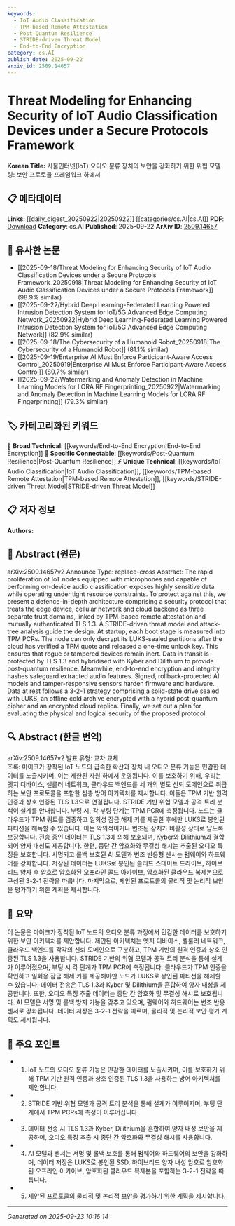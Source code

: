 ```yaml
---
keywords:
  - IoT Audio Classification
  - TPM-based Remote Attestation
  - Post-Quantum Resilience
  - STRIDE-driven Threat Model
  - End-to-End Encryption
category: cs.AI
publish_date: 2025-09-22
arxiv_id: 2509.14657
---
```


<!-- KEYWORD_LINKING_METADATA:
{
  "processed_timestamp": "2025-09-23T10:16:14.388446",
  "vocabulary_version": "1.0",
  "selected_keywords": [
    "IoT Audio Classification",
    "TPM-based Remote Attestation",
    "Post-Quantum Resilience",
    "STRIDE-driven Threat Model",
    "End-to-End Encryption"
  ],
  "rejected_keywords": [],
  "similarity_scores": {
    "IoT Audio Classification": 0.78,
    "TPM-based Remote Attestation": 0.77,
    "Post-Quantum Resilience": 0.8,
    "STRIDE-driven Threat Model": 0.75,
    "End-to-End Encryption": 0.72
  },
  "extraction_method": "AI_prompt_based",
  "budget_applied": true,
  "candidates_json": {
    "candidates": [
      {
        "surface": "IoT Audio Classification",
        "canonical": "IoT Audio Classification",
        "aliases": [
          "Internet of Things Audio Classification"
        ],
        "category": "unique_technical",
        "rationale": "This term is specific to the application of IoT devices in audio processing, which is central to the paper's focus.",
        "novelty_score": 0.75,
        "connectivity_score": 0.65,
        "specificity_score": 0.85,
        "link_intent_score": 0.78
      },
      {
        "surface": "TPM-based Remote Attestation",
        "canonical": "TPM-based Remote Attestation",
        "aliases": [
          "Trusted Platform Module Remote Attestation"
        ],
        "category": "unique_technical",
        "rationale": "This is a specific security mechanism discussed in the paper, critical for ensuring device integrity.",
        "novelty_score": 0.68,
        "connectivity_score": 0.7,
        "specificity_score": 0.8,
        "link_intent_score": 0.77
      },
      {
        "surface": "Post-Quantum Resilience",
        "canonical": "Post-Quantum Resilience",
        "aliases": [
          "Post-Quantum Security"
        ],
        "category": "specific_connectable",
        "rationale": "This term connects to ongoing discussions about future-proofing cryptographic systems against quantum attacks.",
        "novelty_score": 0.6,
        "connectivity_score": 0.85,
        "specificity_score": 0.75,
        "link_intent_score": 0.8
      },
      {
        "surface": "STRIDE-driven Threat Model",
        "canonical": "STRIDE-driven Threat Model",
        "aliases": [
          "STRIDE Threat Model"
        ],
        "category": "unique_technical",
        "rationale": "This is a specific threat modeling approach used in the paper, relevant for security analysis.",
        "novelty_score": 0.7,
        "connectivity_score": 0.6,
        "specificity_score": 0.78,
        "link_intent_score": 0.75
      },
      {
        "surface": "End-to-End Encryption",
        "canonical": "End-to-End Encryption",
        "aliases": [
          "E2EE"
        ],
        "category": "broad_technical",
        "rationale": "A fundamental security concept relevant to the paper's focus on protecting data integrity.",
        "novelty_score": 0.5,
        "connectivity_score": 0.9,
        "specificity_score": 0.65,
        "link_intent_score": 0.72
      }
    ],
    "ban_list_suggestions": [
      "security protocol",
      "cloud backend",
      "data in transit",
      "firmware and hardware"
    ]
  },
  "decisions": [
    {
      "candidate_surface": "IoT Audio Classification",
      "resolved_canonical": "IoT Audio Classification",
      "decision": "linked",
      "scores": {
        "novelty": 0.75,
        "connectivity": 0.65,
        "specificity": 0.85,
        "link_intent": 0.78
      }
    },
    {
      "candidate_surface": "TPM-based Remote Attestation",
      "resolved_canonical": "TPM-based Remote Attestation",
      "decision": "linked",
      "scores": {
        "novelty": 0.68,
        "connectivity": 0.7,
        "specificity": 0.8,
        "link_intent": 0.77
      }
    },
    {
      "candidate_surface": "Post-Quantum Resilience",
      "resolved_canonical": "Post-Quantum Resilience",
      "decision": "linked",
      "scores": {
        "novelty": 0.6,
        "connectivity": 0.85,
        "specificity": 0.75,
        "link_intent": 0.8
      }
    },
    {
      "candidate_surface": "STRIDE-driven Threat Model",
      "resolved_canonical": "STRIDE-driven Threat Model",
      "decision": "linked",
      "scores": {
        "novelty": 0.7,
        "connectivity": 0.6,
        "specificity": 0.78,
        "link_intent": 0.75
      }
    },
    {
      "candidate_surface": "End-to-End Encryption",
      "resolved_canonical": "End-to-End Encryption",
      "decision": "linked",
      "scores": {
        "novelty": 0.5,
        "connectivity": 0.9,
        "specificity": 0.65,
        "link_intent": 0.72
      }
    }
  ]
}
-->

# Threat Modeling for Enhancing Security of IoT Audio Classification Devices under a Secure Protocols Framework

**Korean Title:** 사물인터넷(IoT) 오디오 분류 장치의 보안을 강화하기 위한 위협 모델링: 보안 프로토콜 프레임워크 하에서

## 📋 메타데이터

**Links**: [[daily_digest_20250922|20250922]] [[categories/cs.AI|cs.AI]]
**PDF**: [Download](https://arxiv.org/pdf/2509.14657.pdf)
**Category**: cs.AI
**Published**: 2025-09-22
**ArXiv ID**: [2509.14657](https://arxiv.org/abs/2509.14657)

## 🔗 유사한 논문
- [[2025-09-18/Threat Modeling for Enhancing Security of IoT Audio Classification Devices under a Secure Protocols Framework_20250918|Threat Modeling for Enhancing Security of IoT Audio Classification Devices under a Secure Protocols Framework]] (98.9% similar)
- [[2025-09-22/Hybrid Deep Learning-Federated Learning Powered Intrusion Detection System for IoT/5G Advanced Edge Computing Network_20250922|Hybrid Deep Learning-Federated Learning Powered Intrusion Detection System for IoT/5G Advanced Edge Computing Network]] (82.9% similar)
- [[2025-09-18/The Cybersecurity of a Humanoid Robot_20250918|The Cybersecurity of a Humanoid Robot]] (81.1% similar)
- [[2025-09-19/Enterprise AI Must Enforce Participant-Aware Access Control_20250919|Enterprise AI Must Enforce Participant-Aware Access Control]] (80.7% similar)
- [[2025-09-22/Watermarking and Anomaly Detection in Machine Learning Models for LORA RF Fingerprinting_20250922|Watermarking and Anomaly Detection in Machine Learning Models for LORA RF Fingerprinting]] (79.3% similar)

## 🏷️ 카테고리화된 키워드
**🧠 Broad Technical**: [[keywords/End-to-End Encryption|End-to-End Encryption]]
**🔗 Specific Connectable**: [[keywords/Post-Quantum Resilience|Post-Quantum Resilience]]
**⚡ Unique Technical**: [[keywords/IoT Audio Classification|IoT Audio Classification]], [[keywords/TPM-based Remote Attestation|TPM-based Remote Attestation]], [[keywords/STRIDE-driven Threat Model|STRIDE-driven Threat Model]]

## 📋 저자 정보

**Authors:** 

## 📄 Abstract (원문)

arXiv:2509.14657v2 Announce Type: replace-cross 
Abstract: The rapid proliferation of IoT nodes equipped with microphones and capable of performing on-device audio classification exposes highly sensitive data while operating under tight resource constraints. To protect against this, we present a defence-in-depth architecture comprising a security protocol that treats the edge device, cellular network and cloud backend as three separate trust domains, linked by TPM-based remote attestation and mutually authenticated TLS 1.3. A STRIDE-driven threat model and attack-tree analysis guide the design. At startup, each boot stage is measured into TPM PCRs. The node can only decrypt its LUKS-sealed partitions after the cloud has verified a TPM quote and released a one-time unlock key. This ensures that rogue or tampered devices remain inert. Data in transit is protected by TLS 1.3 and hybridised with Kyber and Dilithium to provide post-quantum resilience. Meanwhile, end-to-end encryption and integrity hashes safeguard extracted audio features. Signed, rollback-protected AI models and tamper-responsive sensors harden firmware and hardware. Data at rest follows a 3-2-1 strategy comprising a solid-state drive sealed with LUKS, an offline cold archive encrypted with a hybrid post-quantum cipher and an encrypted cloud replica. Finally, we set out a plan for evaluating the physical and logical security of the proposed protocol.

## 🔍 Abstract (한글 번역)

arXiv:2509.14657v2 발표 유형: 교차 교체  
초록: 마이크가 장착된 IoT 노드의 급속한 확산과 장치 내 오디오 분류 기능은 민감한 데이터를 노출시키며, 이는 제한된 자원 하에서 운영됩니다. 이를 보호하기 위해, 우리는 엣지 디바이스, 셀룰러 네트워크, 클라우드 백엔드를 세 개의 별도 신뢰 도메인으로 취급하는 보안 프로토콜을 포함한 심층 방어 아키텍처를 제시합니다. 이들은 TPM 기반 원격 인증과 상호 인증된 TLS 1.3으로 연결됩니다. STRIDE 기반 위협 모델과 공격 트리 분석이 설계를 안내합니다. 부팅 시, 각 부팅 단계는 TPM PCR에 측정됩니다. 노드는 클라우드가 TPM 쿼트를 검증하고 일회성 잠금 해제 키를 제공한 후에만 LUKS로 봉인된 파티션을 해독할 수 있습니다. 이는 악의적이거나 변조된 장치가 비활성 상태로 남도록 보장합니다. 전송 중인 데이터는 TLS 1.3에 의해 보호되며, Kyber와 Dilithium과 결합되어 양자 내성도 제공합니다. 한편, 종단 간 암호화와 무결성 해시는 추출된 오디오 특징을 보호합니다. 서명되고 롤백 보호된 AI 모델과 변조 반응형 센서는 펌웨어와 하드웨어를 강화합니다. 저장된 데이터는 LUKS로 봉인된 솔리드 스테이트 드라이브, 하이브리드 양자 후 암호로 암호화된 오프라인 콜드 아카이브, 암호화된 클라우드 복제본으로 구성된 3-2-1 전략을 따릅니다. 마지막으로, 제안된 프로토콜의 물리적 및 논리적 보안을 평가하기 위한 계획을 제시합니다.

## 📝 요약

이 논문은 마이크가 장착된 IoT 노드의 오디오 분류 과정에서 민감한 데이터를 보호하기 위한 보안 아키텍처를 제안합니다. 제안된 아키텍처는 엣지 디바이스, 셀룰러 네트워크, 클라우드 백엔드를 각각의 신뢰 도메인으로 구분하고, TPM 기반의 원격 인증과 상호 인증된 TLS 1.3을 사용합니다. STRIDE 기반의 위협 모델과 공격 트리 분석을 통해 설계가 이루어졌으며, 부팅 시 각 단계가 TPM PCR에 측정됩니다. 클라우드가 TPM 인증을 확인하고 일회용 잠금 해제 키를 제공해야만 노드가 LUKS로 봉인된 파티션을 해제할 수 있습니다. 데이터 전송은 TLS 1.3과 Kyber 및 Dilithium을 혼합하여 양자 내성을 제공합니다. 또한, 오디오 특징 추출 데이터는 종단 간 암호화 및 무결성 해시로 보호됩니다. AI 모델은 서명 및 롤백 방지 기능을 갖추고 있으며, 펌웨어와 하드웨어는 변조 반응 센서로 강화됩니다. 데이터 저장은 3-2-1 전략을 따르며, 물리적 및 논리적 보안 평가 계획도 제시됩니다.

## 🎯 주요 포인트

- 1. IoT 노드의 오디오 분류 기능은 민감한 데이터를 노출시키며, 이를 보호하기 위해 TPM 기반 원격 인증과 상호 인증된 TLS 1.3을 사용하는 방어 아키텍처를 제안합니다.
- 2. STRIDE 기반 위협 모델과 공격 트리 분석을 통해 설계가 이루어지며, 부팅 단계에서 TPM PCRs에 측정이 이루어집니다.
- 3. 데이터 전송 시 TLS 1.3과 Kyber, Dilithium을 혼합하여 양자 내성 보안을 제공하며, 오디오 특징 추출 시 종단 간 암호화와 무결성 해시를 사용합니다.
- 4. AI 모델과 센서는 서명 및 롤백 보호를 통해 펌웨어와 하드웨어의 보안을 강화하며, 데이터 저장은 LUKS로 봉인된 SSD, 하이브리드 양자 내성 암호로 암호화된 오프라인 아카이브, 암호화된 클라우드 복제본을 포함하는 3-2-1 전략을 따릅니다.
- 5. 제안된 프로토콜의 물리적 및 논리적 보안을 평가하기 위한 계획을 제시합니다.


---

*Generated on 2025-09-23 10:16:14*